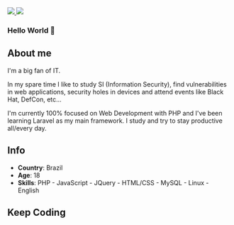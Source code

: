 <div>
    <a target='_blank' href="https://twitter.com/Solo_Dv1">
        <img src="https://img.shields.io/badge/Twitter-1DA1F2?style=for-the-badge&logo=twitter&logoColor=white">
    </a>
    <a target='_blank' href="https://instagram.com/solo.dv1">
        <img src="https://img.shields.io/badge/Instagram-E4405F?style=for-the-badge&logo=instagram&logoColor=white">
    </a>

</div>

### Hello World 👋

## About me

I'm a big fan of IT.

In my spare time I like to study SI (Information Security), find vulnerabilities in web applications, security holes in devices and attend events like Black Hat, DefCon, etc...

I'm currently 100% focused on Web Development with PHP and I've been learning Laravel as my main framework. I study and try to stay productive all/every day. 

## Info

* **Country**: Brazil
* **Age**: 18
* **Skills**: PHP - JavaScript - JQuery - HTML/CSS - MySQL - Linux - English

## Keep Coding